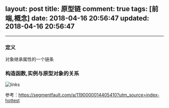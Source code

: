 layout: post
title: 原型链
comment: true
tags: [前端,概念]
date: 2018-04-16 20:56:47
updated: 2018-04-16 20:56:47
---

------
<!-- more -->

### 定义
对象继承属性的一个链条

### 构造函数,实例与原型对象的关系
![links](http://p8dyokgbm.bkt.clouddn.com/linksize.png)





参考：https://segmentfault.com/a/1190000014405410?utm_source=index-hottest